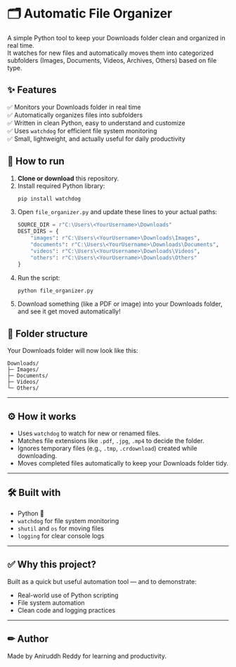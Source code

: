 # 🗂 Automatic File Organizer

A simple Python tool to keep your Downloads folder clean and organized in real time.  
It watches for new files and automatically moves them into categorized subfolders (Images, Documents, Videos, Archives, Others) based on file type.

## ✨ Features

✅ Monitors your Downloads folder in real time  
✅ Automatically organizes files into subfolders  
✅ Written in clean Python, easy to understand and customize  
✅ Uses `watchdog` for efficient file system monitoring  
✅ Small, lightweight, and actually useful for daily productivity

## 🚀 How to run

1. **Clone or download** this repository.
2. Install required Python library:
   ```bash
   pip install watchdog
   ```
3. Open `file_organizer.py` and update these lines to your actual paths:
   ```python
   SOURCE_DIR = r"C:\Users\<YourUsername>\Downloads"
   DEST_DIRS = {
       "images": r"C:\Users\<YourUsername>\Downloads\Images",
       "documents": r"C:\Users\<YourUsername>\Downloads\Documents",
       "videos": r"C:\Users\<YourUsername>\Downloads\Videos",
       "others": r"C:\Users\<YourUsername>\Downloads\Others"
   }
   ```
4. Run the script:
   ```bash
   python file_organizer.py
   ```
5. Download something (like a PDF or image) into your Downloads folder, and see it get moved automatically!

## 📂 Folder structure

Your Downloads folder will now look like this:

```
Downloads/
├─ Images/
├─ Documents/
├─ Videos/
└─ Others/
```

---

## ⚙ How it works

* Uses `watchdog` to watch for new or renamed files.
* Matches file extensions like `.pdf`, `.jpg`, `.mp4` to decide the folder.
* Ignores temporary files (e.g., `.tmp`, `.crdownload`) created while downloading.
* Moves completed files automatically to keep your Downloads folder tidy.

---

## 🛠 Built with

* Python 🐍
* `watchdog` for file system monitoring
* `shutil` and `os` for moving files
* `logging` for clear console logs

---

## ✅ Why this project?

Built as a quick but useful automation tool — and to demonstrate:

* Real-world use of Python scripting
* File system automation
* Clean code and logging practices

---

## ✏ Author

Made by Aniruddh Reddy for learning and productivity.
